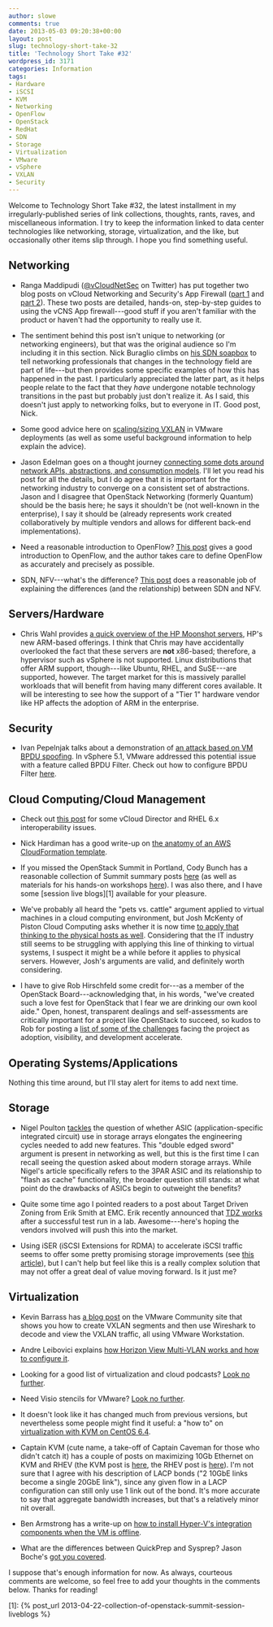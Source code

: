 ```yaml
---
author: slowe
comments: true
date: 2013-05-03 09:20:38+00:00
layout: post
slug: technology-short-take-32
title: 'Technology Short Take #32'
wordpress_id: 3171
categories: Information
tags:
- Hardware
- iSCSI
- KVM
- Networking
- OpenFlow
- OpenStack
- RedHat
- SDN
- Storage
- Virtualization
- VMware
- vSphere
- VXLAN
- Security
---
```


Welcome to Technology Short Take #32, the latest installment in my irregularly-published series of link collections, thoughts, rants, raves, and miscellaneous information. I try to keep the information linked to data center technologies like networking, storage, virtualization, and the like, but occasionally other items slip through. I hope you find something useful.

## Networking

* Ranga Maddipudi ([@vCloudNetSec](https://twitter.com/vCloudNetSec) on Twitter) has put together two blog posts on vCloud Networking and Security's App Firewall ([part 1](http://blogs.vmware.com/vsphere/2013/04/vcloud-networking-and-security-5-1-app-firewall-part-1.html) and [part 2](http://blogs.vmware.com/vsphere/2013/04/vcloud-networking-and-security-5-1-app-firewall-part-2.html)). These two posts are detailed, hands-on, step-by-step guides to using the vCNS App firewall---good stuff if you aren't familiar with the product or haven't had the opportunity to really use it.

* The sentiment behind this post isn't unique to networking (or networking engineers), but that was the original audience so I'm including it in this section. Nick Buraglio climbs on [his SDN soapbox](http://www.forwardingplane.net/2013/03/my-sdn-soapbox-now-with-ipv6/) to tell networking professionals that changes in the technology field are part of life---but then provides some specific examples of how this has happened in the past. I particularly appreciated the latter part, as it helps people relate to the fact that they _have_ undergone notable technology transitions in the past but probably just don't realize it. As I said, this doesn't just apply to networking folks, but to everyone in IT. Good post, Nick.

* Some good advice here on [scaling/sizing VXLAN](http://blog.ioshints.info/2013/04/vxlan-scalability-challenges.html) in VMware deployments (as well as some useful background information to help explain the advice).

* Jason Edelman goes on a thought journey [connecting some dots around network APIs, abstractions, and consumption models](http://www.jedelman.com/1/post/2013/03/connecting-the-dots-network-apis-abstractions-and-consumption-models.html). I'll let you read his post for all the details, but I do agree that it is important for the networking industry to converge on a consistent set of abstractions. Jason and I disagree that OpenStack Networking (formerly Quantum) should be the basis here; he says it shouldn't be (not well-known in the enterprise), I say it should be (already represents work created collaboratively by multiple vendors and allows for different back-end implementations).

* Need a reasonable introduction to OpenFlow? [This post](http://www.dasblinkenlichten.com/?p=2582) gives a good introduction to OpenFlow, and the author takes care to define OpenFlow as accurately and precisely as possible.

* SDN, NFV---what's the difference? [This post](http://cplane.net/blog/?p=269) does a reasonable job of explaining the differences (and the relationship) between SDN and NFV.

## Servers/Hardware

* Chris Wahl provides [a quick overview of the HP Moonshot servers](http://wahlnetwork.com/2013/04/09/a-technical-look-into-hp-moonshot/), HP's new ARM-based offerings. I think that Chris may have accidentally overlooked the fact that these servers are **not** x86-based; therefore, a hypervisor such as vSphere is not supported. Linux distributions that offer ARM support, though---like Ubuntu, RHEL, and SuSE---are supported, however. The target market for this is massively parallel workloads that will benefit from having many different cores available. It will be interesting to see how the support of a "Tier 1" hardware vendor like HP affects the adoption of ARM in the enterprise.

## Security

* Ivan Pepelnjak talks about a demonstration of [an attack based on VM BPDU spoofing](http://blog.ioshints.info/2013/04/vm-bpdu-spoofing-attack-works-quite.html). In vSphere 5.1, VMware addressed this potential issue with a feature called BPDU Filter. Check out how to configure BPDU Filter [here](https://blogs.vmware.com/vsphere/2012/11/vsphere-5-1-vds-new-features-bpdu-filter.html).

## Cloud Computing/Cloud Management

* Check out [this post](http://cloudassassin.wordpress.com/2013/04/09/24/) for some vCloud Director and RHEL 6.x interoperability issues.

* Nick Hardiman has a good write-up on [the anatomy of an AWS CloudFormation template](http://www.techrepublic.com/blog/datacenter/anatomy-of-an-aws-cloudformation-template/6117).

* If you missed the OpenStack Summit in Portland, Cody Bunch has a reasonable collection of Summit summary posts [here](http://openstack.prov12n.com/openstack-summit-summary-part-1/) (as well as materials for his hands-on workshops [here](http://openstack.prov12n.com/openstack-summit-summary-pt-2/)). I was also there, and I have some [session live blogs][1] available for your pleasure.

* We've probably all heard the "pets vs. cattle" argument applied to virtual machines in a cloud computing environment, but Josh McKenty of Piston Cloud Computing asks whether it is now time [to apply that thinking to the physical hosts as well](http://www.pistoncloud.com/2013/04/say-goodbye-to-your-operating-system/). Considering that the IT industry still seems to be struggling with applying this line of thinking to virtual systems, I suspect it might be a while before it applies to physical servers. However, Josh's arguments are valid, and definitely worth considering.

* I have to give Rob Hirschfeld some credit for---as a member of the OpenStack Board---acknowledging that, in his words, "we've created such a love fest for OpenStack that I fear we are drinking our own kool aide." Open, honest, transparent dealings and self-assessments are critically important for a project like OpenStack to succeed, so kudos to Rob for posting a [list of some of the challenges](http://robhirschfeld.com/2013/04/23/openstack-enters-rapids-with-grizzly-watch-for-strong-currents-hidden-rocks-eddies/) facing the project as adoption, visibility, and development accelerate.

## Operating Systems/Applications

Nothing this time around, but I'll stay alert for items to add next time.

## Storage

* Nigel Poulton [tackles](http://blog.nigelpoulton.com/3par-asictwo-edged-sword/) the question of whether ASIC (application-specific integrated circuit) use in storage arrays elongates the engineering cycles needed to add new features. This "double edged sword" argument is present in networking as well, but this is the first time I can recall seeing the question asked about modern storage arrays. While Nigel's article specifically refers to the 3PAR ASIC and its relationship to "flash as cache" functionality, the broader question still stands: at what point do the drawbacks of ASICs begin to outweight the benefits?

* Quite some time ago I pointed readers to a post about Target Driven Zoning from Erik Smith at EMC. Erik recently announced that [TDZ works](http://brasstacksblog.typepad.com/brass-tacks/2013/04/target-driven-zoning-works.html) after a successful test run in a lab. Awesome---here's hoping the vendors involved will push this into the market.

* Using iSER (iSCSI Extensions for RDMA) to accelerate iSCSI traffic seems to offer some pretty promising storage improvements (see [this article](http://www.mirantis.com/blog/offloading-cpu-data-traffic-in-openstack-cloud-iscsi-over-rdma/)), but I can't help but feel like this is a really complex solution that may not offer a great deal of value moving forward. Is it just me?

## Virtualization

* Kevin Barrass has [a blog post](http://communities.vmware.com/blogs/kevinbarrass/2012/11/21/simple-vxlan-lab-on-workstation-viewing-traffic-with-wireshark) on the VMware Community site that shows you how to create VXLAN segments and then use Wireshark to decode and view the VXLAN traffic, all using VMware Workstation.

* Andre Leibovici explains [how Horizon View Multi-VLAN works and how to configure it](http://myvirtualcloud.net/?p=4730).

* Looking for a good list of virtualization and cloud podcasts? [Look no further](http://techhead.co/virtualization-cloud-podcast-directory/).

* Need Visio stencils for VMware? [Look no further](http://technodrone.blogspot.com/2013/04/vmware-visio.html).

* It doesn't look like it has changed much from previous versions, but nevertheless some people might find it useful: a "how to" on [virtualization with KVM on CentOS 6.4](http://www.howtoforge.com/virtualization-with-kvm-on-a-centos-6.4-server).

* Captain KVM (cute name, a take-off of Captain Caveman for those who didn't catch it) has a couple of posts on maximizing 10Gb Ethernet on KVM and RHEV (the KVM post is [here](http://captainkvm.com/2013/04/maximizing-your-10gb-ethernet-in-kvm/), the RHEV post is [here](http://captainkvm.com/2013/04/maximizing-your-10gb-ethernet-in-rhev/)). I'm not sure that I agree with his description of LACP bonds ("2 10GbE links become a single 20GbE link"), since any given flow in a LACP configuration can still only use 1 link out of the bond. It's more accurate to say that aggregate bandwidth increases, but that's a relatively minor nit overall.

* Ben Armstrong has a write-up on [how to install Hyper-V's integration components when the VM is offline](http://blogs.technet.com/b/virtualization/archive/2013/04/19/how-to-install-integration-services-when-the-virtual-machine-is-not-running.aspx).

* What are the differences between QuickPrep and Sysprep? Jason Boche's [got you covered](http://www.boche.net/blog/index.php/2013/05/02/quickprep-and-sysprep/).

I suppose that's enough information for now. As always, courteous comments are welcome, so feel free to add your thoughts in the comments below. Thanks for reading!

[1]: {% post_url 2013-04-22-collection-of-openstack-summit-session-liveblogs %}
